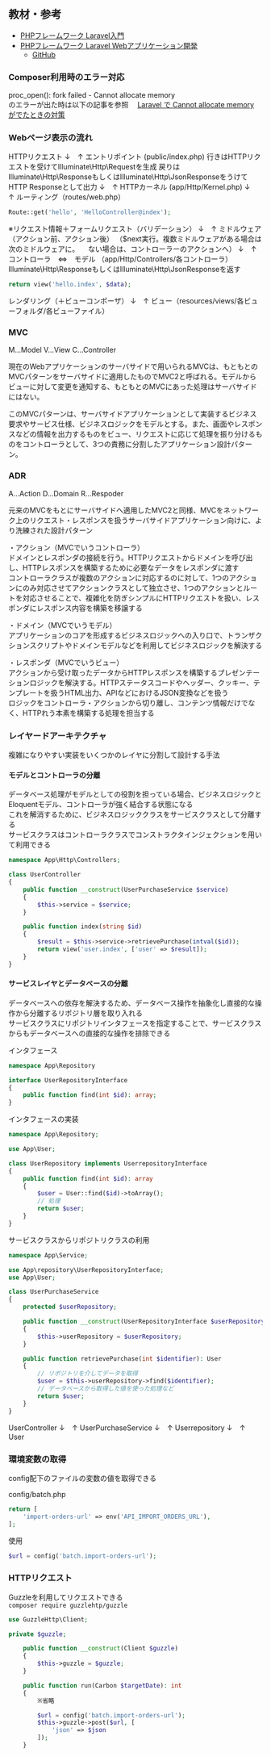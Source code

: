 ## 教材・参考
- [PHPフレームワーク Laravel入門](https://www.amazon.co.jp/dp/B07CLLW4MX/ref=cm_sw_r_tw_awdb_c_x_AV43CbJQWQQE6)
- [PHPフレームワーク Laravel Webアプリケーション開発](https://www.amazon.co.jp/dp/4802611846/ref=cm_sw_r_tw_awdo_c_x_Ciu4CbTTXNA8A)
  - [GitHub](https://github.com/laravel-socym)

### Composer利用時のエラー対応
proc_open(): fork failed - Cannot allocate memory  
のエラーが出た時は以下の記事を参照　
[Laravel で Cannot allocate memory がでたときの対策](https://qiita.com/ekzemplaro/items/7a855971ab5463580ef3)

### Webページ表示の流れ
HTTPリクエスト
↓　↑
エントリポイント
(public/index.php)
行きはHTTPリクエストを受けてIlluminate\Http\Requestを生成
戻りはIlluminate\Http\ResponseもしくはIlluminate\Http\JsonResponseをうけてHTTP Responseとして出力
↓　↑
HTTPカーネル
(app/Http/Kernel.php)
↓　↑
ルーティング（routes/web.php）
```php
Route::get('hello', 'HelloController@index');
```
※リクエスト情報＋フォームリクエスト（バリデーション）
↓　↑
ミドルウェア（アクション前、アクション後）
（$next実行。複数ミドルウェアがある場合は次のミドルウェアに。
　ない場合は、コントローラーのアクションへ）
↓　↑
コントローラ　⇔　モデル
（app/Http/Controllers/各コントローラ）
Illuminate\Http\ResponseもしくはIlluminate\Http\JsonResponseを返す
```php
return view('hello.index', $data);
```
レンダリング（＋ビューコンポーザ）
↓　↑
ビュー（resources/views/各ビューフォルダ/各ビューファイル）

### MVC
M...Model
V...View
C...Controller

現在のWebアプリケーションのサーバサイドで用いられるMVCは、もともとのMVCパターンをサーバサイドに適用したものでMVC2と呼ばれる。モデルからビューに対して変更を通知する、もともとのMVCにあった処理はサーバサイドにはない。

このMVCパターンは、サーバサイドアプリケーションとして実装するビジネス要求やサービス仕様、ビジネスロジックをモデルとする。また、画面やレスポンスなどの情報を出力するものをビュー、リクエストに応じて処理を振り分けるものをコントローラとして、3つの責務に分割したアプリケーション設計パターン。

### ADR
A...Action
D...Domain
R...Respoder

元来のMVCをもとにサーバサイドへ適用したMVC2と同様、MVCをネットワーク上のリクエスト・レスポンスを扱うサーバサイドアプリケーション向けに、より洗練された設計パターン

・アクション（MVCでいうコントローラ）  
ドメインとレスポンダの接続を行う。HTTPリクエストからドメインを呼び出し、HTTPレスポンスを構築するために必要なデータをレスポンダに渡す  
コントローラクラスが複数のアクションに対応するのに対して、1つのアクションにのみ対応させてアクションクラスとして独立させ、1つのアクションとルートを対応させることで、複雑化を防ぎシンプルにHTTPリクエストを扱い、レスポンダにレスポンス内容を構築を移譲する

・ドメイン（MVCでいうモデル）  
アプリケーションのコアを形成するビジネスロジックへの入り口で、トランザクションスクリプトやドメインモデルなどを利用してビジネスロジックを解決する

・レスポンダ（MVCでいうビュー）  
アクションから受け取ったデータからHTTPレスポンスを構築するプレゼンテーションロジックを解決する。HTTPステータスコードやヘッダー、クッキー、テンプレートを扱うHTML出力、APIなどにおけるJSON変換などを扱う  
ロジックをコントローラ・アクションから切り離し、コンテンツ情報だけでなく、HTTPれう本素を構築する処理を担当する

### レイヤードアーキテクチャ
複雑になりやすい実装をいくつかのレイヤに分割して設計する手法  

#### モデルとコントローラの分離
データベース処理がモデルとしての役割を担っている場合、ビジネスロジックとEloquentモデル、コントローラが強く結合する状態になる  
これを解消するために、ビジネスロジッククラスをサービスクラスとして分離する  
サービスクラスはコントローラクラスでコンストラクタインジェクションを用いて利用できる

```php
namespace App\Http\Controllers;

class UserController
{
    public function __construct(UserPurchaseService $service)
    {
        $this->service = $service;
    }

    public function index(string $id)
    {
        $result = $this->service->retrievePurchase(intval($id));
        return view('user.index', ['user' => $result]);
    }
}
```

#### サービスレイヤとデータベースの分離
データベースへの依存を解決するため、データベース操作を抽象化し直接的な操作から分離するリポジトリ層を取り入れる  
サービスクラスにリポジトリインタフェースを指定することで、サービスクラスからもデータベースへの直接的な操作を排除できる

インタフェース
```php
namespace App\Repository

interface UserRepositoryInterface
{
    public function find(int $id): array;
}
```

インタフェースの実装
```php
namespace App\Repository;

use App\User;

class UserRepository implements UserrepositoryInterface
{
    public function find(int $id): array
    {
        $user = User::find($id)->toArray();
        // 処理
        return $user;
    }
}
```

サービスクラスからリポジトリクラスの利用
```php
namespace App\Service;

use App\repository\UserRepositoryInterface;
use App\User;

class UserPurchaseService
{
    protected $userRepository;

    public function __construct(UserRepositoryInterface $userRepository)
    {
        $this->userRepository = $userRepository;
    }

    public function retrievePurchase(int $identifier): User
    {
        // リポジトリを介してデータを取得
        $user = $this->userRepository->find($identifier);
        // データベースから取得した値を使った処理など
        return $user;
    }
}
```

UserController
↓　↑
UserPurchaseService
↓　↑
Userrepository
↓　↑
User

### 環境変数の取得
config配下のファイルの変数の値を取得できる

config/batch.php
```php
return [
    'import-orders-url' => env('API_IMPORT_ORDERS_URL'),
];
```

使用
```php
$url = config('batch.import-orders-url');
```

### HTTPリクエスト
Guzzleを利用してリクエストできる  
`composer require guzzlehtp/guzzle`

```php
use GuzzleHttp\Client;

private $guzzle;

    public function __construct(Client $guzzle)
    {
        $this->guzzle = $guzzle;
    }

    public function run(Carbon $targetDate): int
    {
        ※省略

        $url = config('batch.import-orders-url');
        $this->guzzle->post($url, [
            'json' => $json
        ]);
    }
```